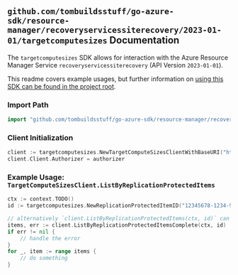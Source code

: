 
## `github.com/tombuildsstuff/go-azure-sdk/resource-manager/recoveryservicessiterecovery/2023-01-01/targetcomputesizes` Documentation

The `targetcomputesizes` SDK allows for interaction with the Azure Resource Manager Service `recoveryservicessiterecovery` (API Version `2023-01-01`).

This readme covers example usages, but further information on [using this SDK can be found in the project root](https://github.com/tombuildsstuff/go-azure-sdk/tree/main/docs).

### Import Path

```go
import "github.com/tombuildsstuff/go-azure-sdk/resource-manager/recoveryservicessiterecovery/2023-01-01/targetcomputesizes"
```


### Client Initialization

```go
client := targetcomputesizes.NewTargetComputeSizesClientWithBaseURI("https://management.azure.com")
client.Client.Authorizer = authorizer
```


### Example Usage: `TargetComputeSizesClient.ListByReplicationProtectedItems`

```go
ctx := context.TODO()
id := targetcomputesizes.NewReplicationProtectedItemID("12345678-1234-9876-4563-123456789012", "example-resource-group", "vaultValue", "replicationFabricValue", "replicationProtectionContainerValue", "replicationProtectedItemValue")

// alternatively `client.ListByReplicationProtectedItems(ctx, id)` can be used to do batched pagination
items, err := client.ListByReplicationProtectedItemsComplete(ctx, id)
if err != nil {
	// handle the error
}
for _, item := range items {
	// do something
}
```
